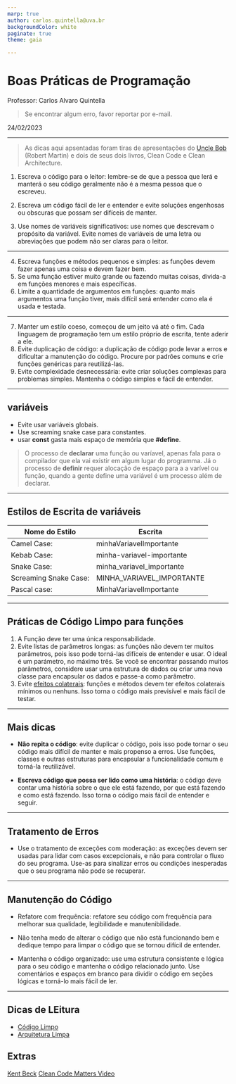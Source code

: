 ```yaml
---
marp: true
author: carlos.quintella@uva.br
backgroundColor: white
paginate: true
theme: gaia

---
```


# Boas Práticas de Programação #

Professor: Carlos Alvaro Quintella
> Se encontrar algum erro, favor reportar por e-mail.

24/02/2023

---

> As dicas aqui apsentadas foram tiras de apresentações do [Uncle Bob](https://pt.wikipedia.org/wiki/Robert_Cecil_Martin) (Robert Martin) e dois de seus dois livros, Clean Code e Clean Architecture.

1. Escreva o código para o leitor: lembre-se de que a pessoa que lerá e manterá o seu código geralmente não é a mesma pessoa que o escreveu.
  
2. Escreva um código fácil de ler e entender e evite soluções engenhosas ou obscuras que possam ser difíceis de manter.

3. Use nomes de variáveis significativos: use nomes que descrevam o propósito da variável. Evite nomes de variáveis de uma letra ou abreviações que podem não ser claras para o leitor.

---

4. Escreva funções e métodos pequenos e simples: as funções devem fazer apenas uma coisa e devem fazer bem.
5. Se uma função estiver muito grande ou fazendo muitas coisas, divida-a em funções menores e mais específicas.
6. Limite a quantidade de argumentos em funções: quanto mais argumentos uma função tiver, mais difícil será entender como ela é usada e testada.


---

7. Manter um estilo coeso, começou de um jeito vá até o fim. Cada linguagem de programação tem um estilo próprio de escrita, tente aderir a ele.
8. Evite duplicação de código: a duplicação de código pode levar a erros e dificultar a manutenção do código. Procure por padrões comuns e crie funções genéricas para reutilizá-las.
9. Evite complexidade desnecessária: evite criar soluções complexas para problemas simples. Mantenha o código simples e fácil de entender.
  
---

## variáveis ##

* Evite usar variáveis globais.
* Use screaming snake case para constantes.
* usar **const** gasta mais espaço de memória que **#define**.

> O processo de **declarar** uma função ou varíavel, apenas fala para o compilador que ela vai existir em algum lugar do programma. Já o processo de **definir** requer alocação de espaço para a a varível ou função, quando a gente define uma variável é um processo além de declarar.

---

## Estilos de Escrita de variáveis ##

|Nome do Estilo|Escrita|
|----|----|
|Camel Case: | minhaVariavelImportante|
| Kebab Case: |minha-variavel-importante |
| Snake Case: |minha_variavel_importante |
| Screaming Snake Case: |MINHA_VARIAVEL_IMPORTANTE |
| Pascal case: |MinhaVariavelImportante |

---

## Práticas de Código Limpo para funções ##

1. A Função deve ter uma única responsabilidade.
2. Evite listas de parâmetros longas: as funções não devem ter muitos parâmetros, pois isso pode torná-las difíceis de entender e usar. O ideal é um parámetro, no máximo três. Se você se encontrar passando muitos parâmetros, considere usar uma estrutura de dados ou criar uma nova classe para encapsular os dados e passe-a como parâmetro.
3. Evite [efeitos colaterais](https://medium.com/devzera/o-que-%C3%A9-uma-fun%C3%A7%C3%A3o-pura-em-javascript-2b34edcad8e2): funções e métodos devem ter efeitos colaterais mínimos ou nenhuns. Isso torna o código mais previsível e mais fácil de testar.

---

## Mais dicas ##

* **Não repita o código**: evite duplicar o código, pois isso pode tornar o seu código mais difícil de manter e mais propenso a erros. Use funções, classes e outras estruturas para encapsular a funcionalidade comum e torná-la reutilizável.

* **Escreva código que possa ser lido como uma história**: o código deve contar uma história sobre o que ele está fazendo, por que está fazendo e como está fazendo. Isso torna o código mais fácil de entender e seguir.

---

## Tratamento de Erros ##

* Use o tratamento de exceções com moderação: as exceções devem ser usadas para lidar com casos excepcionais, e não para controlar o fluxo do seu programa. Use-as para sinalizar erros ou condições inesperadas que o seu programa não pode se recuperar.

---


## Manutenção do Código ##

* Refatore com frequência: refatore seu código com frequência para melhorar sua qualidade, legibilidade e manutenibilidade.

* Não tenha medo de alterar o código que não está funcionando bem e dedique tempo para limpar o código que se tornou difícil de entender.
  
* Mantenha o código organizado: use uma estrutura consistente e lógica para o seu código e mantenha o código relacionado junto. Use comentários e espaços em branco para dividir o código em seções lógicas e torná-lo mais fácil de ler.
 
---

## Dicas de LEitura ##

* [Código Limpo](https://www.amazon.com.br/C%C3%B3digo-limpo-Robert-C-Martin/dp/8576082675)
* [Arquitetura Limpa](https://www.amazon.com.br/Arquitetura-Limpa-Artes%C3%A3o-Estrutura-Software/dp/8550804606/ref=pd_bxgy_img_sccl_1/136-4446733-9909111?pd_rd_w=UvQpA&content-id=amzn1.sym.57f5b0c5-8f2e-45a4-8595-2eb0fcbe85cd&pf_rd_p=57f5b0c5-8f2e-45a4-8595-2eb0fcbe85cd&pf_rd_r=AEESBC60S3YVJREXBYWT&pd_rd_wg=ph2nZ&pd_rd_r=d16b97dd-4c76-422e-8e21-5cb6bcb1d20c&pd_rd_i=8550804606&psc=1)

## Extras ##

[Kent Beck](https://www.youtube.com/watch?v=frBZhqp-Kpk)
[Clean Code Matters Video](https://www.youtube.com/watch?time_continue=48&v=Wibk0IfjfaI&embeds_euri=https%3A%2F%2Fcleancoders.com%2F&embeds_origin=http%3A%2F%2Fcleancoders.com&feature=emb_logo)
